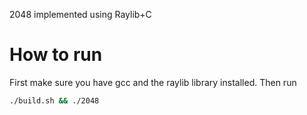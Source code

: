 2048 implemented using Raylib+C

# How to run
First make sure you have gcc and the raylib library installed. Then run 
```bash
./build.sh && ./2048
```
